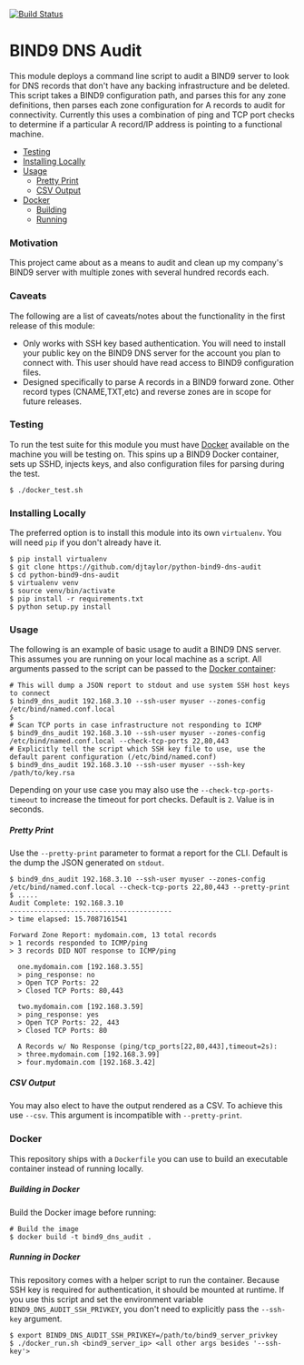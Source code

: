 [![Build Status](https://api.travis-ci.org/djtaylor/python-bind9-dns-audit.png)](https://api.travis-ci.org/djtaylor/python-bind9-dns-audit)

# BIND9 DNS Audit
This module deploys a command line script to audit a BIND9 server to look for DNS records that don't have any backing infrastructure and be deleted. This script takes a BIND9 configuration path, and parses this for any zone definitions, then parses each zone configuration for A records to audit for connectivity. Currently this uses a combination of ping and TCP port checks to determine if a particular A record/IP address is pointing to a functional machine.

 - [Testing](#testing)
 - [Installing Locally](#installing-locally)
 - [Usage](#usage)
   - [Pretty Print](#pretty-print)
   - [CSV Output](#csv-output)
 - [Docker](#docker)
   - [Building](#building-in-docker)
   - [Running](#running-in-docker)

### Motivation
This project came about as a means to audit and clean up my company's BIND9 server with multiple zones with several hundred records each.

### Caveats
The following are a list of caveats/notes about the functionality in the first release of this module:

  - Only works with SSH key based authentication. You will need to install your public key on the BIND9 DNS server for the account you plan to connect with. This user should have read access to BIND9 configuration files.
  - Designed specifically to parse A records in a BIND9 forward zone. Other record types (CNAME,TXT,etc) and reverse zones are in scope for future releases.

### Testing
To run the test suite for this module you must have [Docker](https://www.docker.com/get-docker) available on the machine you will be testing on. This spins up a BIND9 Docker container, sets up SSHD, injects keys, and also configuration files for parsing during the test.

```
$ ./docker_test.sh
```

### Installing Locally
The preferred option is to install this module into its own `virtualenv`. You will need `pip` if you don't already have it.

```
$ pip install virtualenv
$ git clone https://github.com/djtaylor/python-bind9-dns-audit
$ cd python-bind9-dns-audit
$ virtualenv venv
$ source venv/bin/activate
$ pip install -r requirements.txt
$ python setup.py install
```

### Usage
The following is an example of basic usage to audit a BIND9 DNS server. This assumes you are running on your local machine as a script. All arguments passed to the script can be passed to the [Docker container](#running-in-docker):

```
# This will dump a JSON report to stdout and use system SSH host keys to connect
$ bind9_dns_audit 192.168.3.10 --ssh-user myuser --zones-config /etc/bind/named.conf.local
$
# Scan TCP ports in case infrastructure not responding to ICMP
$ bind9_dns_audit 192.168.3.10 --ssh-user myuser --zones-config /etc/bind/named.conf.local --check-tcp-ports 22,80,443
# Explicitly tell the script which SSH key file to use, use the default parent configuration (/etc/bind/named.conf)
$ bind9_dns_audit 192.168.3.10 --ssh-user myuser --ssh-key /path/to/key.rsa
```

Depending on your use case you may also use the `--check-tcp-ports-timeout` to increase the timeout for port checks. Default is `2`. Value is in seconds.

##### Pretty Print
Use the `--pretty-print` parameter to format a report for the CLI. Default is the dump the JSON generated on `stdout`.

```
$ bind9_dns_audit 192.168.3.10 --ssh-user myuser --zones-config /etc/bind/named.conf.local --check-tcp-ports 22,80,443 --pretty-print
$ .....
Audit Complete: 192.168.3.10
----------------------------------------
> time elapsed: 15.7087161541

Forward Zone Report: mydomain.com, 13 total records
> 1 records responded to ICMP/ping
> 3 records DID NOT response to ICMP/ping

  one.mydomain.com [192.168.3.55]
  > ping_response: no
  > Open TCP Ports: 22
  > Closed TCP Ports: 80,443

  two.mydomain.com [192.168.3.59]
  > ping_response: yes
  > Open TCP Ports: 22, 443
  > Closed TCP Ports: 80

  A Records w/ No Response (ping/tcp_ports[22,80,443],timeout=2s):
  > three.mydomain.com [192.168.3.99]
  > four.mydomain.com [192.168.3.42]

```

##### CSV Output
You may also elect to have the output rendered as a CSV. To achieve this use `--csv`. This argument is incompatible with `--pretty-print`.

### Docker
This repository ships with a `Dockerfile` you can use to build an executable container instead of running locally.

##### Building in Docker
Build the Docker image before running:
```
# Build the image
$ docker build -t bind9_dns_audit .
```

##### Running in Docker
This repository comes with a helper script to run the container. Because SSH key is required for authentication, it should be mounted at runtime. If you use this script and set the environment variable `BIND9_DNS_AUDIT_SSH_PRIVKEY`, you don't need to explicitly pass the `--ssh-key` argument.

```
$ export BIND9_DNS_AUDIT_SSH_PRIVKEY=/path/to/bind9_server_privkey
$ ./docker_run.sh <bind9_server_ip> <all other args besides '--ssh-key'>
```
